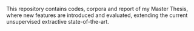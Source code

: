This repository contains codes, corpora and report of my Master Thesis, where new features are introduced and evaluated, extending the current unsupervised extractive state-of-the-art.
